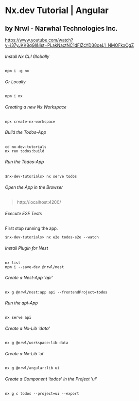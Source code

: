 # Nx.dev Tutorial | Angular
## by Nrwl - Narwhal Technologies Inc.
https://www.youtube.com/watch?v=i37yJKK8qGI&list=PLakNactNC1dFIZcYD38oeL1_NMOFkxOgZ

###### Install Nx CLI Globally
```
npm i -g nx
```
###### Or Locally
```
npm i nx
```
###### Creating a new Nx Workspace
```
npx create-nx-workspace
```
######  Build the Todos-App
```
cd nx-dev-tutorials
nx run todos:build
```
###### Run the Todos-App
```
$nx-dev-tutorials> nx serve todos
```
###### Open the App in the Browser
>http://localhost:4200/
###### Execute E2E Tests
First stop running the app.
```
$nx-dev-tutorials> nx e2e todos-e2e --watch
```
###### Install Plugin for Nest
```
nx list
npm i --save-dev @nrwl/nest
```
###### Create a Nest-App 'api'
```
nx g @nrwl/nest:app api --frontendProject=todos
```
###### Run the api-App
```
nx serve api
```
###### Create a Nx-Lib 'data'
```
nx g @nrwl/workspace:lib data
```
###### Create a Nx-Lib 'ui'
```
nx g @nrwl/angular:lib ui
```
###### Create a Component 'todos' in the Project 'ui'
```
nx g c todos --project=ui --export
```
